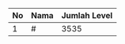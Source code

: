 | No | Nama            | Jumlah Level |
|----|-----------------|--------------|
| 1  | #    |    3535        |
